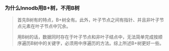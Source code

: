 ### 为什么Innodb用B+树，不用B树

> 首先B树有的特点，B+树全有。此外，叶子节点之间有指针、并且非叶子节点元素在叶子节点中冗余。
>
> 用B树的话，数据同时存在于叶子节点和非叶子结点中，无法简单完成按顺序遍历B树中的关键字，必须用中序遍历的方法。综上所述B+树更好一些。